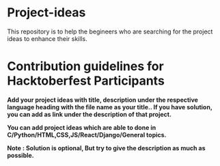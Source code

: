 # Project-ideas
This repository is to help the begineers who are searching for the project ideas to enhance their skills. 

# Contribution guidelines for Hacktoberfest Participants

 **Add your project ideas with title, description under the respective language heading with the file name as your title.. If you have solution, you can add as link under the description of that project.**
 
 **You can add project ideas which are able to done in C/Python/HTML,CSS,JS/React/Django/General topics.**
 
 **Note : Solution is optional, But try to give the description as much as possible.**
 
